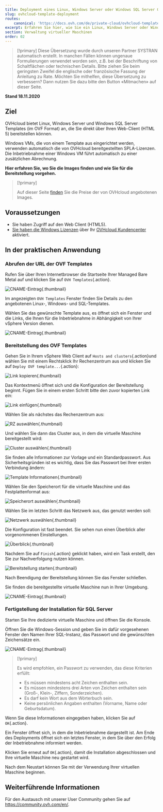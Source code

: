 ```yaml
---
title: Deployment eines Linux, Windows Server oder Windows SQL Server OVF Template
slug: ovhcloud-template-deployment
routes:
    canonical: 'https://docs.ovh.com/de/private-cloud/ovhcloud-template-deployment/'
excerpt: Erfahren Sie hier, wie Sie ein Linux, Windows Server oder Windows SQL Server Template deployen
section: Verwaltung virtueller Maschinen
order: 02
---
```


> [!primary]
> Diese Übersetzung wurde durch unseren Partner SYSTRAN automatisch erstellt. In manchen Fällen können ungenaue Formulierungen verwendet worden sein, z.B. bei der Beschriftung von Schaltflächen oder technischen Details. Bitte ziehen Sie beim geringsten Zweifel die englische oder französische Fassung der Anleitung zu Rate. Möchten Sie mithelfen, diese Übersetzung zu verbessern? Dann nutzen Sie dazu bitte den Button «Mitmachen» auf dieser Seite.
>

**Stand 18.11.2020**

## Ziel

OVHcloud bietet Linux, Windows Server und Windows SQL Server Templates (im OVF Format) an, die Sie direkt über Ihren Web-Client (HTML 5) bereitstellen können.

Windows VMs, die von einem Template aus eingerichtet werden, verwenden automatisch die von OVHcloud bereitgestellten SPLA-Lizenzen. Die Inbetriebnahme einer Windows VM führt automatisch zu einer zusätzlichen Abrechnung.

**Hier erfahren Sie, wo Sie die Images finden und wie Sie für die Bereitstellung vorgehen.**

> [!primary]
> 
> Auf dieser Seite [finden](https://www.ovhcloud.com/de/managed-bare-metal/options/) Sie die Preise der von OVHcloud angebotenen Images.
>

## Voraussetzungen

- Sie haben Zugriff auf den Web Client (HTML5).
- [Sie haben die Windows Lizenzen](../manager-ovhcloud/#windows-lizenz) über Ihr [OVHcloud Kundencenter](https://www.ovh.com/auth/?action=gotomanager)  aktiviert.


## In der praktischen Anwendung

### Abrufen der URL der OVF Templates

Rufen Sie über Ihren Internetbrowser die Startseite Ihrer Managed Bare Metal auf und klicken Sie auf `OVH Templates`{.action}.

![CNAME-Eintrag](images/gatewayssl.png){.thumbnail}

Im angezeigten `OVH Templates` Fenster finden Sie Details zu den angebotenen Linux-, Windows- und SQL-Templates. 

Wählen Sie das gewünschte Template aus, es öffnet sich ein Fenster und die Links, die Ihnen für die Inbetriebnahme in Abhängigkeit von Ihrer vSphere Version dienen.

![CNAME-Eintrag](images/copylink.png){.thumbnail}


### Bereitstellung des OVF Templates

Gehen Sie in Ihrem vSphere Web Client auf `Hosts and clusters`{.action}und wählen Sie mit einem Rechtsklick Ihr Rechenzentrum aus und klicken Sie auf `Deploy OVF template...`{.action}:

![Link kopieren](images/01selectdeploy.png){.thumbnail}

Das Kontextmenü öffnet sich und die Konfiguration der Bereitstellung beginnt. Fügen Sie in einem ersten Schritt bitte den zuvor kopierten Link ein:

![Link einfügen](images/02puturl.png){.thumbnail}

Wählen Sie als nächstes das Rechenzentrum aus:

![RZ auswählen](images/03selectdatacenter.png){.thumbnail}

Und wählen Sie dann das Cluster aus, in dem die virtuelle Maschine bereitgestellt wird:

![Cluster auswählen](images/04selectcluster.png){.thumbnail}

Sie finden alle Informationen zur Vorlage und ein Standardpasswort. Aus Sicherheitsgründen ist es wichtig, dass Sie das Passwort bei Ihrer ersten Verbindung ändern:

![Template Informationen](images/05detailstemplate.png){.thumbnail}

Wählen Sie den Speicherort für die virtuelle Maschine und das Festplattenformat aus:

![Speicherort auswählen](images/06selectdatastore.png){.thumbnail}

Wählen Sie im letzten Schritt das Netzwerk aus, das genutzt werden soll:

![Netzwerk auswählen](images/07selectnetwork.png){.thumbnail}

Die Konfiguration ist fast beendet. Sie sehen nun einen Überblick aller vorgenommenen Einstellungen.

![Überblick](images/08resume.png){.thumbnail}

Nachdem Sie auf `Finish`{.action} geklickt haben, wird ein Task erstellt, den Sie zur Nachverfolgung nutzen können.

![Bereitstellung starten](images/09startdeploy.png){.thumbnail}

Nach Beendigung der Bereitstellung können Sie das Fenster schließen.

Sie finden die bereitgestellte virtuelle Maschine nun in Ihrer Umgebung.

![CNAME-Eintrag](images/10inventory.png){.thumbnail}

### Fertigstellung der Installation für SQL Server

Starten Sie Ihre dedizierte virtuelle Maschine und öffnen Sie die Konsole.

Öffnen Sie die Windows-Session und geben Sie im dafür vorgesehenen Fenster den Namen Ihrer SQL-Instanz, das Passwort und die gewünschten Zeichensätze ein.

![CNAME-Eintrag](images/sqlinformations.png){.thumbnail}


> [!primary]
> 
> Es wird empfohlen, ein Passwort zu verwenden, das diese Kriterien erfüllt:
> 
> - Es müssen mindestens acht Zeichen enthalten sein.
> - Es müssen mindestens drei Arten von Zeichen enthalten sein (Groß-, Klein-, Ziffern, Sonderzeichen).
> - Es darf kein Wort aus dem Wörterbuch sein.
> - Keine persönlichen Angaben enthalten (Vorname, Name oder Geburtsdatum).
>

Wenn Sie diese Informationen eingegeben haben, klicken Sie auf `OK`{.action}.

Ein Fenster öffnet sich, in dem die Inbetriebnahme dargestellt ist. Am Ende des Deployments öffnet sich ein letztes Fenster, in dem Sie über den Erfolg der Inbetriebnahme informiert werden.

Klicken Sie erneut auf `OK`{.action}, damit die Installation abgeschlossen und Ihre virtuelle Maschine neu gestartet wird.

Nach dem Neustart können Sie mit der Verwendung Ihrer virtuellen Maschine beginnen.


## Weiterführende Informationen

Für den Austausch mit unserer User Community gehen Sie auf <https://community.ovh.com/en/>.
